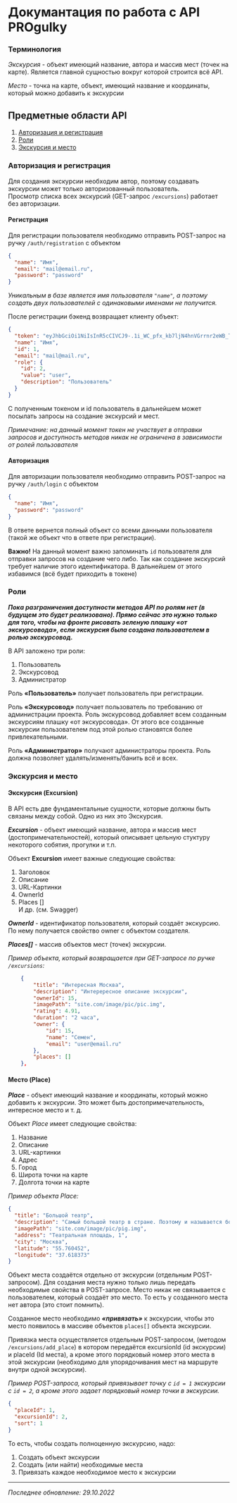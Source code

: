 # Докумантация по работа с API PROgulky

### Терминология

*Экскурсия* - объект имеющий название, автора и массив мест (точек на карте). 
Является главной сущностью вокруг которой строится всё API.

*Место* - точка на карте, объект, имеющий название и координаты, который можно добавить 
к экскурсии

## Предметные области API

1. [Авторизация и регистрация](#auth)
2. [Роли](#roles)
4. [Экскурсия и место](#excursion)


### <a name="auth"></a>Авторизация и регистрация

Для создания экскурсии необходим автор, поэтому создавать экскурсии может только
авторизованный пользователь.
<br>
Просмотр списка всех экскурсий (GET-запрос ```/excursions```) работает без авторизации.

#### Регистрация
Для регистрации пользователя необходимо отправить POST-запрос на ручку
```/auth/registration``` с объектом 
```json
{
  "name": "Имя",
  "email": "mail@email.ru",
  "password": "password"
}
```
*Уникальным в базе является имя пользователя ```"name"```, а поэтому создать двух 
пользователей с одинаковыми именами не получится.*

После регистрации бэкенд возвращает клиенту объект:
```json
{
  "token": "eyJhbGciOi1NiIsInR5cCIVCJ9-.1i_WC_pfx_kb7ljN4hnVGrrnr2eWB_Tv6AiJ4QHq",
  "name": "Имя",
  "id": 1,
  "email": "mail@mail.ru",
  "role": {
    "id": 2,
    "value": "user",
    "description": "Пользователь"
  }
}
```
С полученным токеном и id пользователь в дальнейшем может посылать запросы на создание
экскурсий и мест.

*Примечание: на данный момент токен не участвует в отправки запросов и доступность
методов никак не ограничена в зависимости от ролей пользователя*

#### Авторизация
Для авторизации пользователя необходимо отправить POST-запрос на ручку
```/auth/login``` с объектом
```json
{
  "name": "Имя",
  "password": "password"
}
```

В ответе вернется полный объект со всеми данными пользователя
(такой же объект что в ответе при регистрации).

**Важно!** На данный момент важно запоминать ```id``` пользователя для отправки 
запросов на создание чего либо. Так как создание экскурсий 
требует наличие этого идентификатора. В дальнейшем от этого избавимся (всё будет 
приходить в токене)

### <a name="roles"></a>Роли

***Пока разграничения доступности методов API по ролям нет
(в будущем это будет реализовано).
Прямо сейчас это нужно только для того, чтобы на фронте рисовать зеленую плашку
«от экскурсовода», если экскурсия была создана пользователем в ролью экскурсовод.***

В API заложено три роли:
1. Пользователь
2. Экскурсовод
3. Администратор

Роль **«Пользователь»** получает пользователь при регистрации.

Роль **«Экскурсовод»** получает пользователь по требованию от администрации проекта.
Роль экскурсовод добавляет всем созданным экскурсиям плашку «от экскурсовода».
От этого все созданные экскурсии пользователем под этой ролью становятся более привлекательными.

Роль **«Администратор»** получают администраторы проекта.
Роль должна позволяет удалять/изменять/банить всё и всех.


### <a name="excursion"></a>Экскурсия и место

#### Экскурсия (Excursion)

В API есть две фундаментальные сущности, которые должны быть связаны между собой.
Одно из них это Экскурсия. 

***Excursion*** - объект имеющий название, автора и массив мест (достопримечательностей), 
который описывает цельную стуктуру некоторого собятия, прогулки и т.п.

Объект **Excursion** имеет важные следующие свойства:
1. Заголовок
2. Описание
3. URL-Картинки
4. OwnerId
5. Places []<br>И др. (cм. Swagger)

***OwnerId*** - идентификатор пользователя, который создаёт экскурсию.
По нему получается свойство owner с объектом создателя.

***Places[]*** - массив объектов мест (точек) экскурсии.

*Пример объекта, который возвращается при GET-запросе по ручке ```/excursions```:*
```json
    {
        "title": "Интересная Москва",
        "description": "Интерересное описание экскурсии",
        "ownerId": 15,
        "imagePath": "site.com/image/pic/pic.img",
        "rating": 4.91,
        "duration": "2 часа",
        "owner": {
            "id": 15,
            "name": "Семен",
            "email": "user@email.ru"
        },
        "places": []
    },
```

#### Место (Place)

***Place*** - объект имеющий название и координаты, который можно добавить
к экскурсии. Это может быть достопримечательность, интересное место и т. д.

   Объект *Place* имеет следующие свойства:
1. Название
2. Описание
3. URL-картинки
4. Адрес
5. Город
6. Широта точки на карте
7. Долгота точки на карте

*Пример объекта Place:*
```json
{
  "title": "Большой театр",
  "description": "Самый большой театр в стране. Поэтому и называется большой",
  "imagePath": "site.com/image/pic/pig.img",
  "address": "Театральная площадь, 1",
  "city": "Москва",
  "latitude": "55.760452",
  "longitude": "37.618373"
}
```

Объект места создаётся отдельно от экскурсии (отдельным POST-запросом).
Для создания места нужно только лишь передать необходимые свойства в POST-запросе.
Место никак не связывается с пользователем, который создаёт это место.
То есть у созданного места нет автора (это стоит помнить).

Созданное место необходимо ***«привязать»*** к экскурсии, чтобы это место появилось в 
массиве объектов ```places[]``` объекта экскурсии.

Привязка места осуществляется отдельным  POST-запросом,
(методом ```/excursions/add_place```) в котором передаётся
excursionId (id экскурсии) и placeId (Id места),
а кроме этого порядковый номер этого места в этой экскурсии
(необходимо для упорядочивания мест на маршруте внутри одной экскурсии).

*Пример POST-запроса, который привязывает точку с ```id = 1``` экскурсии с ```id = 2```,
а кроме этого задает порядковый номер точки в экскурсии.*
```json
{
  "placeId": 1,
  "excursionId": 2,
  "sort": 1
}
```

То есть, чтобы создать полноценную экскурсию, надо:
1. Создать объект экскурсии
2. Создать (или найти) необходимые места
3. Привязать каждое необходимое место к экскурсии

<hr>

*Последнее обновление: 29.10.2022*